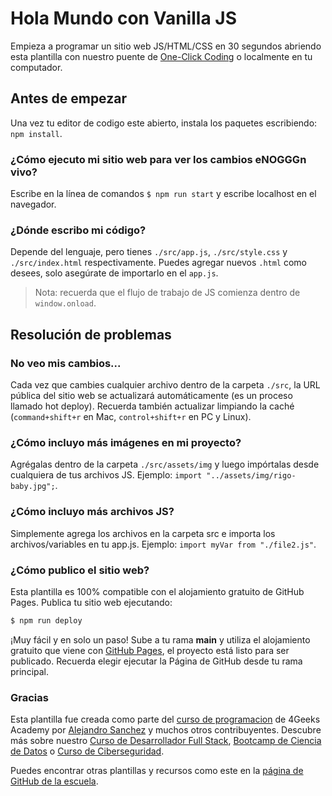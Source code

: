# Hola Mundo con Vanilla JS

Empieza a programar un sitio web JS/HTML/CSS en 30 segundos abriendo esta plantilla con nuestro puente de [One-Click Coding](https://s.4geeks.com/start?repo=https://github.com/4GeeksAcademy/vanillajs-hello) o localmente en tu computador.

## Antes de empezar

Una vez tu editor de codigo este abierto, instala los paquetes escribiendo: `npm install`.

### ¿Cómo ejecuto mi sitio web para ver los cambios eNOGGGn vivo?

Escribe en la línea de comandos `$ npm run start` y escribe localhost en el navegador.

### ¿Dónde escribo mi código?

Depende del lenguaje, pero tienes `./src/app.js`, `./src/style.css` y `./src/index.html` respectivamente. Puedes agregar nuevos `.html` como desees, solo asegúrate de importarlo en el `app.js`.

> Nota: recuerda que el flujo de trabajo de JS comienza dentro de `window.onload`.

## Resolución de problemas

### No veo mis cambios...

Cada vez que cambies cualquier archivo dentro de la carpeta `./src`, la URL pública del sitio web se actualizará automáticamente (es un proceso llamado hot deploy). Recuerda también actualizar limpiando la caché (`command+shift+r` en Mac, `control+shift+r` en PC y Linux).

### ¿Cómo incluyo más imágenes en mi proyecto?

Agrégalas dentro de la carpeta `./src/assets/img` y luego impórtalas desde cualquiera de tus archivos JS. Ejemplo: `import "../assets/img/rigo-baby.jpg";`.

### ¿Cómo incluyo más archivos JS?

Simplemente agrega los archivos en la carpeta src e importa los archivos/variables en tu app.js. Ejemplo: `import myVar from "./file2.js"`.

### ¿Cómo publico el sitio web?

Esta plantilla es 100% compatible con el alojamiento gratuito de GitHub Pages. Publica tu sitio web ejecutando:

```bash
$ npm run deploy
```

¡Muy fácil y en solo un paso! Sube a tu rama __main__ y utiliza el alojamiento gratuito que viene con [GitHub Pages](https://help.github.com/articles/configuring-a-publishing-source-for-github-pages/#enabling-github-pages-to-publish-your-site-from-master-or-gh-pages), el proyecto está listo para ser publicado. Recuerda elegir ejecutar la Página de GitHub desde tu rama principal.

### Gracias

Esta plantilla fue creada como parte del [curso de programacion](https://4geeksacademy.com/es/curso-de-programacion-desde-cero?lang=es) de 4Geeks Academy por [Alejandro Sanchez](https://twitter.com/alesanchezr) y muchos otros contribuyentes. Descubre más sobre nuestro [Curso de Desarrollador Full Stack](https://4geeksacademy.com/es/coding-bootcamps/desarrollador-full-stack?lang=es), [Bootcamp de Ciencia de Datos](https://4geeksacademy.com/es/coding-bootcamps/curso-datascience-machine-learning?lang=es) o [Curso de Ciberseguridad](https://4geeksacademy.com/es/coding-bootcamps/curso-ciberseguridad?lang=es).

Puedes encontrar otras plantillas y recursos como este en la [página de GitHub de la escuela](https://github.com/4geeksacademy/).
